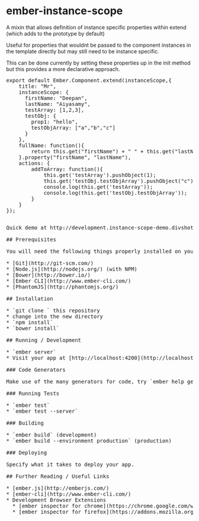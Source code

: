 
# ember-instance-scope

A mixin that allows definition of instance specific properties within extend (which adds to the prototype by default)

Useful for properties that wouldnt be passed to the component instances in the template directly but may still need to be instance specific. 

This can be done currently by setting these properties up in the init method but this provides a more declarative approach.

<pre>
export default Ember.Component.extend(instanceScope,{
	title: "Mr",
	instanceScope: {
	  firstName: "Deepan",
	  lastName: "Aiyasamy",
	  testArray: [1,2,3],
	  testObj: {
	  	prop1: "hello",
	  	testObjArray: ["a","b","c"]
	  }
	},
	fullName: function(){
		return this.get("firstName") + " " + this.get("lastName")
	}.property("firstName", "lastName"),
	actions: {
		addToArray: function(){
			this.get('testArray').pushObject(1);
			this.get('testObj.testObjArray').pushObject("c");
			console.log(this.get('testArray'));
			console.log(this.get('testObj.testObjArray'));
		}
	}
});
<pre>

Quick demo at http://development.instance-scope-demo.divshot.io/

## Prerequisites

You will need the following things properly installed on your computer.

* [Git](http://git-scm.com/)
* [Node.js](http://nodejs.org/) (with NPM)
* [Bower](http://bower.io/)
* [Ember CLI](http://www.ember-cli.com/)
* [PhantomJS](http://phantomjs.org/)

## Installation

* `git clone <repository-url>` this repository
* change into the new directory
* `npm install`
* `bower install`

## Running / Development

* `ember server`
* Visit your app at [http://localhost:4200](http://localhost:4200).

### Code Generators

Make use of the many generators for code, try `ember help generate` for more details

### Running Tests

* `ember test`
* `ember test --server`

### Building

* `ember build` (development)
* `ember build --environment production` (production)

### Deploying

Specify what it takes to deploy your app.

## Further Reading / Useful Links

* [ember.js](http://emberjs.com/)
* [ember-cli](http://www.ember-cli.com/)
* Development Browser Extensions
  * [ember inspector for chrome](https://chrome.google.com/webstore/detail/ember-inspector/bmdblncegkenkacieihfhpjfppoconhi)
  * [ember inspector for firefox](https://addons.mozilla.org/en-US/firefox/addon/ember-inspector/)

